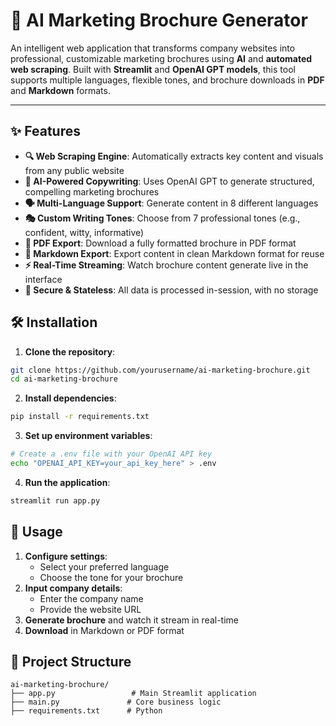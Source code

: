 # 🚀 AI Marketing Brochure Generator

An intelligent web application that transforms company websites into professional, customizable marketing brochures using **AI** and **automated web scraping**. Built with **Streamlit** and **OpenAI GPT models**, this tool supports multiple languages, flexible tones, and brochure downloads in **PDF** and **Markdown** formats.

---

## ✨ Features

- **🔍 Web Scraping Engine**: Automatically extracts key content and visuals from any public website
- **🤖 AI-Powered Copywriting**: Uses OpenAI GPT to generate structured, compelling marketing brochures
- **🗣️ Multi-Language Support**: Generate content in 8 different languages
- **🎭 Custom Writing Tones**: Choose from 7 professional tones (e.g., confident, witty, informative)
- **📄 PDF Export**: Download a fully formatted brochure in PDF format
- **📝 Markdown Export**: Export content in clean Markdown format for reuse
- **⚡ Real-Time Streaming**: Watch brochure content generate live in the interface
- **🔐 Secure & Stateless**: All data is processed in-session, with no storage

## 🛠️ Installation

1. **Clone the repository**:
```bash
git clone https://github.com/yourusername/ai-marketing-brochure.git
cd ai-marketing-brochure
```

2. **Install dependencies**:
```bash
pip install -r requirements.txt
```

3. **Set up environment variables**:
```bash
# Create a .env file with your OpenAI API key
echo "OPENAI_API_KEY=your_api_key_here" > .env
```

4. **Run the application**:
```bash
streamlit run app.py
```

## 🚀 Usage

1. **Configure settings**:
   - Select your preferred language
   - Choose the tone for your brochure
2. **Input company details**:
   - Enter the company name
   - Provide the website URL
3. **Generate brochure** and watch it stream in real-time
4. **Download** in Markdown or PDF format

## 📁 Project Structure

```
ai-marketing-brochure/
├── app.py                 # Main Streamlit application
├── main.py               # Core business logic
├── requirements.txt      # Python